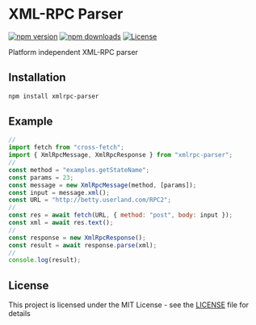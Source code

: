 # XML-RPC Parser

[![npm version](https://badge.fury.io/js/xmlrpc-parser.svg)](https://badge.fury.io/js/xmlrpc-parser) [![npm downloads](https://img.shields.io/npm/dt/xmlrpc-parser.svg)](https://www.npmjs.com/package/xmlrpc-parser)
[![License](https://img.shields.io/badge/License-MIT-brightgreen.svg)](LICENSE)

Platform independent XML-RPC parser

## Installation

```bash
npm install xmlrpc-parser
```

## Example

```javascript
//
import fetch from "cross-fetch";
import { XmlRpcMessage, XmlRpcResponse } from "xmlrpc-parser";
//
const method = "examples.getStateName";
const params = 23;
const message = new XmlRpcMessage(method, [params]);
const input = message.xml();
const URL = "http://betty.userland.com/RPC2";
//
const res = await fetch(URL, { method: "post", body: input });
const xml = await res.text();
//
const response = new XmlRpcResponse();
const result = await response.parse(xml);
//
console.log(result);
```

## License

This project is licensed under the MIT License - see the [LICENSE](LICENSE) file for details
